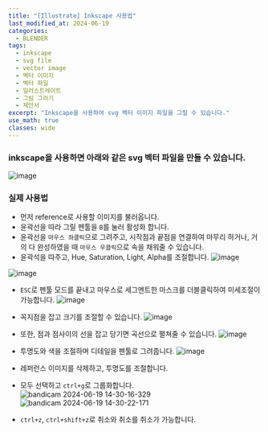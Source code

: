 ```yaml
---
title: "[Illustrate] Inkscape 사용법"
last_modified_at: 2024-06-19
categories:
  - BLENDER
tags:
  - inkscape
  - svg file
  - vector image
  - 벡터 이미지
  - 벡터 파일
  - 일러스트레이트
  - 그림 그리기
  - 제안서
excerpt: "Inkscape을 사용하여 svg 벡터 이미지 파일을 그릴 수 있습니다."
use_math: true
classes: wide
---
```


### inkscape을 사용하면 아래와 같은 svg 벡터 파일을 만들 수 있습니다.
![image](https://github.com/sandokim/sandokim.github.io/assets/74639652/6ec95b10-db01-47f6-b9aa-c441ace5ea18)

### 실제 사용법

- 먼저 reference로 사용할 이미지를 불러옵니다.
- 윤곽선을 따라 그릴 펜툴을 `B`를 눌러 활성화 합니다.
- 윤곽선을 `마우스 좌클릭`으로 그려주고, 시작점과 끝점을 연결하여 마무리 하거나, 거의 다 완성하였을 때 `마우스 우클릭`으로 속을 채워줄 수 있습니다.
- 윤곽석을 따주고, Hue, Saturation, Light, Alpha를 조절합니다.
![image](https://github.com/sandokim/sandokim.github.io/assets/74639652/a74e0fe1-8d0c-4128-9259-cd37293371b8)

![image](https://github.com/sandokim/sandokim.github.io/assets/74639652/ef46fafd-e06b-4fa3-a670-9c71dec99fd0)

- `ESC`로 펜툴 모드를 끝내고 마우스로 세그멘트한 마스크를 더블클릭하여 미세조절이 가능합니다.
![image](https://github.com/sandokim/sandokim.github.io/assets/74639652/b4ed3012-4229-4fcf-8006-0874d5e6f94c)

- 꼭지점을 잡고 크기를 조절할 수 있습니다.
![image](https://github.com/sandokim/sandokim.github.io/assets/74639652/12dd2c4c-f9d5-4c91-9190-d9c491385c19)

- 또한, 점과 점사이의 선을 잡고 당기면 곡선으로 펼쳐줄 수 있습니다.
![image](https://github.com/sandokim/sandokim.github.io/assets/74639652/b9b3e237-7b28-44bf-b88d-b8e52accb2c3)

- 투명도와 색을 조절하며 디테일을 펜툴로 그려줍니다.
![image](https://github.com/sandokim/sandokim.github.io/assets/74639652/90fbc1df-62e5-462c-8885-ec078c9df0f4)

- 레퍼런스 이미지를 삭제하고, 투명도를 조절합니다.
- 모두 선택하고 `ctrl+g`로 그룹화합니다.
![bandicam 2024-06-19 14-30-16-329](https://github.com/sandokim/sandokim.github.io/assets/74639652/76197d0c-f8da-4475-bda1-90f6546bda73)
![bandicam 2024-06-19 14-30-22-171](https://github.com/sandokim/sandokim.github.io/assets/74639652/2fc646a0-998f-4742-8ef4-bca32fe6077b)


- `ctrl+z`, `ctrl+shift+z`로 취소와 취소를 취소가 가능합니다.
